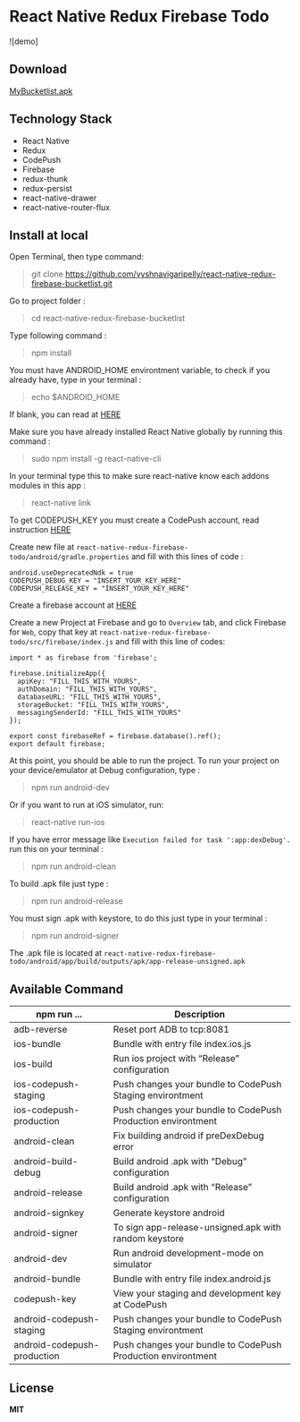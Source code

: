 # React Native Redux Firebase Todo 

![demo]
## Download
[MyBucketlist.apk](https://github.com/vyshnavigaripelly/react-native-redux-firebase-bucketlist/releases/download/v1.0/myBucketlist.apk)

## Technology Stack
* React Native
* Redux
* CodePush
* Firebase
* redux-thunk
* redux-persist
* react-native-drawer
* react-native-router-flux 

## Install at local
Open Terminal, then type command:  
> git clone https://github.com/vyshnavigaripelly/react-native-redux-firebase-bucketlist.git

Go to project folder :
> cd react-native-redux-firebase-bucketlist

Type following command :  
> npm install  

You must have ANDROID_HOME environtment variable, to check if you already have, type in your terminal :  
> echo $ANDROID_HOME  

If blank, you can read at [HERE](https://goo.gl/XSBmwE)  

Make sure you have already installed React Native globally by running this command :  
> sudo npm install -g react-native-cli

In your terminal type this to make sure react-native know each addons modules in this app :  
> react-native link

To get CODEPUSH_KEY  you must create a CodePush account, read instruction [HERE](https://microsoft.github.io/code-push/)

Create new file at `react-native-redux-firebase-todo/android/gradle.properties` and fill with this lines of code :  

```
android.useDeprecatedNdk = true
CODEPUSH_DEBUG_KEY = "INSERT_YOUR_KEY_HERE"
CODEPUSH_RELEASE_KEY = "INSERT_YOUR_KEY_HERE"
``` 
Create a firebase account at [HERE](firebase.google.com)

Create a new Project at Firebase and go to `Overview` tab, and click Firebase for `Web`, copy that key at `react-native-redux-firebase-todo/src/firebase/index.js` and fill with this line of codes:

```
import * as firebase from 'firebase';

firebase.initializeApp({
  apiKey: "FILL_THIS_WITH_YOURS",
  authDomain: "FILL_THIS_WITH_YOURS",
  databaseURL: "FILL_THIS_WITH_YOURS",
  storageBucket: "FILL_THIS_WITH_YOURS",
  messagingSenderId: "FILL_THIS_WITH_YOURS"
});

export const firebaseRef = firebase.database().ref();
export default firebase;

```

At this point, you should be able to run the project.
To run your project on your device/emulator at Debug configuration, type :
> npm run android-dev  

Or if you want to run at iOS simulator, run:  
> react-native run-ios
 
If you have error message like `Execution failed for task ':app:dexDebug'.` run this on your terminal :  
> npm run android-clean

To build .apk file just type :  
> npm run android-release  

You must sign .apk with keystore, to do this just type in your terminal :  
> npm run android-signer

The .apk file is located at `react-native-redux-firebase-todo/android/app/build/outputs/apk/app-release-unsigned.apk`


##  Available Command  

| npm run ... | Description |
| --- | --- |
| adb-reverse | Reset port ADB to tcp:8081 |
| ios-bundle | Bundle with entry file index.ios.js |
| ios-build  | Run ios project with “Release” configuration |
| ios-codepush-staging | Push changes your bundle to CodePush Staging environtment |
| ios-codepush-production | Push changes your bundle to CodePush Production environtment |
| android-clean | Fix building android if preDexDebug error |
| android-build-debug | Build android .apk with “Debug” configuration |
| android-release  | Build android .apk with “Release” configuration  |
| android-signkey  | Generate keystore android  |
| android-signer | To sign app-release-unsigned.apk with random keystore |
| android-dev | Run android development-mode on simulator |
| android-bundle | Bundle with entry file index.android.js |
| codepush-key | View your staging and development key at CodePush |
| android-codepush-staging | Push changes your bundle to CodePush Staging environtment |
| android-codepush-production | Push changes your bundle to CodePush Production environtment |
 
 
## License
**MIT**  


